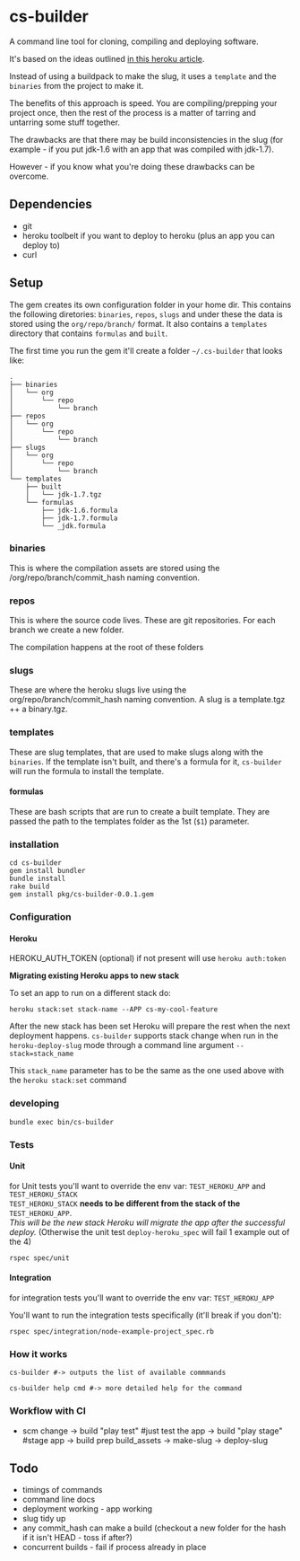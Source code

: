 # cs-builder

A command line tool for cloning, compiling and deploying software.

It's based on the ideas outlined [in this heroku article](https://devcenter.heroku.com/articles/platform-api-deploying-slugs).


Instead of using a buildpack to make the slug, it uses a `template` and the `binaries` from the project to make it.

The benefits of this approach is speed. You are compiling/prepping your project once, then the rest of the process is a matter of tarring and untarring some stuff together.

The drawbacks are that there may be build inconsistencies in the slug (for example - if you put jdk-1.6 with an app that was compiled with jdk-1.7).

However - if you know what you're doing these drawbacks can be overcome.

## Dependencies

* git
* heroku toolbelt if you want to deploy to heroku (plus an app you can deploy to)
* curl

## Setup

The gem creates its own configuration folder in your home dir. This contains the following diretories: `binaries`, `repos`, `slugs` and under these the data is stored using the `org/repo/branch/` format. It also contains a `templates` directory that contains `formulas` and `built`.

The first time you run the gem it'll create a folder `~/.cs-builder` that
looks like:

    .
    ├── binaries
    │   └── org
    │       └── repo
    │           └── branch
    ├── repos
    │   └── org
    │       └── repo
    │           └── branch
    ├── slugs
    │   └── org
    │       └── repo
    │           └── branch
    └── templates
        ├── built
        │   └── jdk-1.7.tgz
        └── formulas
            ├── jdk-1.6.formula
            ├── jdk-1.7.formula
            └── _jdk.formula

### binaries

This is where the compilation assets are stored using the /org/repo/branch/commit_hash
naming convention.

### repos

This is where the source code lives. These are git repositories. For each branch we create a new folder.

The compilation happens at the root of these folders

### slugs

These are where the heroku slugs live using the org/repo/branch/commit_hash
naming convention. A slug is a template.tgz ++ a binary.tgz.

### templates

These are slug templates, that are used to make slugs along with the `binaries`. If the template isn't built, and there's a formula for it, `cs-builder` will run the formula to install the template.

#### formulas

These are bash scripts that are run to create a built template. They are passed the path to the templates folder as the 1st (`$1`) parameter.


### installation

    cd cs-builder
    gem install bundler
    bundle install
    rake build
    gem install pkg/cs-builder-0.0.1.gem
    
### Configuration

#### Heroku

HEROKU_AUTH_TOKEN (optional) if not present will use `heroku auth:token`

**Migrating existing Heroku apps to new stack**

To set an app to run on a different stack do:

    heroku stack:set stack-name --APP cs-my-cool-feature

After the new stack has been set Heroku will prepare the rest when the next deployment happens.
`cs-builder` supports stack change when run in the `heroku-deploy-slug` mode through a command line argument `--stack=stack_name`

This `stack_name` parameter has to be the same as the one used above with the `heroku stack:set` command

### developing

    bundle exec bin/cs-builder


### Tests

#### Unit 
for Unit tests you'll want to override the env var: `TEST_HEROKU_APP` and `TEST_HEROKU_STACK`  
`TEST_HEROKU_STACK` **needs to be different from the stack of the** `TEST_HEROKU_APP`.  
_This will be the new stack Heroku will migrate the app after the successful deploy._
(Otherwise the unit test `deploy-heroku_spec` will fail 1 example out of the 4)

    rspec spec/unit
    
    
#### Integration

for integration tests you'll want to override the env var: `TEST_HEROKU_APP`

You'll want to run the integration tests specifically (it'll break if you don't): 

    rspec spec/integration/node-example-project_spec.rb


### How it works

    cs-builder #-> outputs the list of available commmands

    cs-builder help cmd #-> more detailed help for the command

### Workflow with CI

* scm change
  -> build "play test" #just test the app
  -> build "play stage" #stage app
  -> build prep build_assets
  -> make-slug
  -> deploy-slug

## Todo

* timings of commands
* command line docs
* deployment working - app working
* slug tidy up
* any commit_hash can make a build (checkout a new folder for the hash if it isn't HEAD - toss if after?)
* concurrent builds - fail if process already in place
